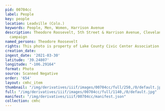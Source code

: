 ```yaml
---
pid: 00704cc
label: People
key: people
location: Leadville (Colo.)
keywords: People, Men, Women, Harrison Avenue
description: Theodore Roosevelt, 5th Street & Harrison Avenue, Cleveland-McKinley
  campaign
named_persons: Theodore Roosevelt
rights: This photo is property of Lake County Civic Center Association.
creation_date: 
ingest_date: '2021-03-30'
latitude: '39.24807'
longitude: "-106.29164"
format: Photo
source: Scanned Negative
order: '654'
layout: cmhc_item
thumbnail: "/img/derivatives/iiif/images/00704cc/full/250,/0/default.jpg"
full: "/img/derivatives/iiif/images/00704cc/full/1140,/0/default.jpg"
manifest: "/img/derivatives/iiif/00704cc/manifest.json"
collection: cmhc
---
```

